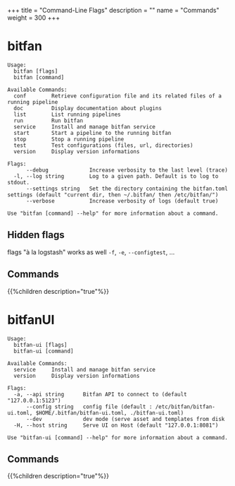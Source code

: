 +++
title = "Command-Line Flags"
description = ""
name = "Commands"
weight = 300
+++

# bitfan
```
Usage:
  bitfan [flags]
  bitfan [command]

Available Commands:
  conf        Retrieve configuration file and its related files of a running pipeline
  doc         Display documentation about plugins
  list        List running pipelines
  run         Run bitfan
  service     Install and manage bitfan service
  start       Start a pipeline to the running bitfan
  stop        Stop a running pipeline
  test        Test configurations (files, url, directories)
  version     Display version informations

Flags:
      --debug             Increase verbosity to the last level (trace)
  -l, --log string        Log to a given path. Default is to log to stdout.
      --settings string   Set the directory containing the bitfan.toml settings (default "current dir, then ~/.bitfan/ then /etc/bitfan/")
      --verbose           Increase verbosity of logs (default true)

Use "bitfan [command] --help" for more information about a command.
```

## Hidden flags
flags "à la logstash" works as well `-f`, `-e`, `--configtest`, ...

## Commands
{{%children description="true"%}}


# bitfanUI
```
Usage:
  bitfan-ui [flags]
  bitfan-ui [command]

Available Commands:
  service     Install and manage bitfan service
  version     Display version informations

Flags:
  -a, --api string      Bitfan API to connect to (default "127.0.0.1:5123")
      --config string   config file (default : /etc/bitfan/bitfan-ui.toml, $HOME/.bitfan/bitfan-ui.toml, ./bitfan-ui.toml)
      --dev             dev mode (serve asset and templates from disk
  -H, --host string     Serve UI on Host (default "127.0.0.1:8081")

Use "bitfan-ui [command] --help" for more information about a command.

```

## Commands
{{%children description="true"%}}

